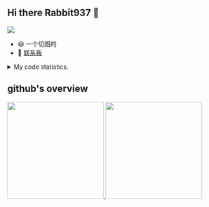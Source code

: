 ## Hi there Rabbit937 👋 
<img src="https://wakatime.com/badge/github/Rabbit937/Rabbit937.svg"/>

- 😄 一个切图的
- 💬 [联系我](mailto:hackrabbit@qq.com)

<details>
  <summary>
    My code statistics.
  </summary>
  <div>
    <img height="200" src="https://github-readme-stats.vercel.app/api/top-langs/?username=Rabbit937&&hide_title=true&layout=compact&langs_count=10" />
  <div>
</details>


## github's overview

<a href="https://github.com/Rabbit937">
  <img height="220" src="https://github-readme-stats.vercel.app/api?username=Rabbit937"/>
  <img height="220" src="https://github-readme-stats.vercel.app/api/top-langs/?username=Rabbit937"/>
</a>
